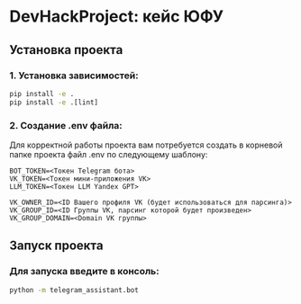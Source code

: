 # DevHackProject: кейс ЮФУ

## Установка проекта

### 1. Установка зависимостей: 

```cmd
pip install -e .
pip install -e .[lint]
```

### 2. Создание .env файла:

Для корректной работы проекта вам потребуется создать в корневой папке проекта файл .env по следующему шаблону:
```env
BOT_TOKEN=<Токен Telegram бота>
VK_TOKEN=<Toкен мини-приложения VK>
LLM_TOKEN=<Токен LLM Yandex GPT>

VK_OWNER_ID=<ID Вашего профиля VK (будет использоваться для парсинга)>
VK_GROUP_ID=<ID Группы VK, парсинг которой будет произведен>
VK_GROUP_DOMAIN=<Domain VK группы>
```

## Запуск проекта

### Для запуска введите в консоль:

```cmd
python -m telegram_assistant.bot
```